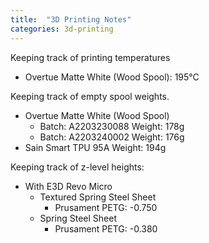 ```yaml
---
title:  "3D Printing Notes"
categories: 3d-printing
---
```


Keeping track of printing temperatures

- Overtue Matte White (Wood Spool): 195°C

Keeping track of empty spool weights.

- Overtue Matte White (Wood Spool)
  - Batch: A2203230088 Weight: 178g
  - Batch: A2203240002 Weight: 176g
- Sain Smart TPU 95A Weight: 194g

Keeping track of z-level heights:

- With E3D Revo Micro
  - Textured Spring Steel Sheet
    - Prusament PETG: -0.750
  - Spring Steel Sheet
    - Prusament PETG: -0.380

